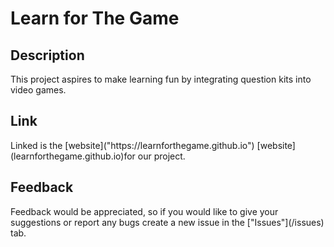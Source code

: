 <h1>Learn for The Game</h1>
<h2>Description</h2>
This project aspires to make learning fun by integrating question kits into video games.
<h2>Link</h2>
Linked is the [website]("https://learnforthegame.github.io") [website](learnforthegame.github.io)for our project.
<h2>Feedback</h2>
Feedback would be appreciated, so if you would like to give your suggestions or report any bugs create a new issue in the ["Issues"](/issues) tab.
